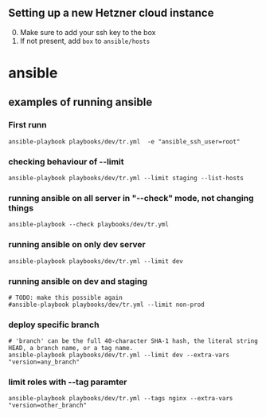 ## Setting up a new Hetzner cloud instance
0. Make sure to add your ssh key to the box
1. If not present, add `box` to `ansible/hosts`

# ansible

## examples of running ansible

### First runn
```
ansible-playbook playbooks/dev/tr.yml  -e "ansible_ssh_user=root"
```

### checking behaviour of --limit
```
ansible-playbook playbooks/dev/tr.yml --limit staging --list-hosts
```

### running ansible on all server in "--check" mode, not changing things
```
ansible-playbook --check playbooks/dev/tr.yml
```

### running ansible on only dev server
```
ansible-playbook playbooks/dev/tr.yml --limit dev
```

### running ansible on dev and staging
```
# TODO: make this possible again
#ansible-playbook playbooks/dev/tr.yml --limit non-prod
```

### deploy specific branch
```
# 'branch' can be the full 40-character SHA-1 hash, the literal string HEAD, a branch name, or a tag name.
ansible-playbook playbooks/dev/tr.yml --limit dev --extra-vars "version=any_branch"
```

### limit roles with --tag paramter
```
ansible-playbook playbooks/dev/tr.yml --tags nginx --extra-vars "version=other_branch"
```
